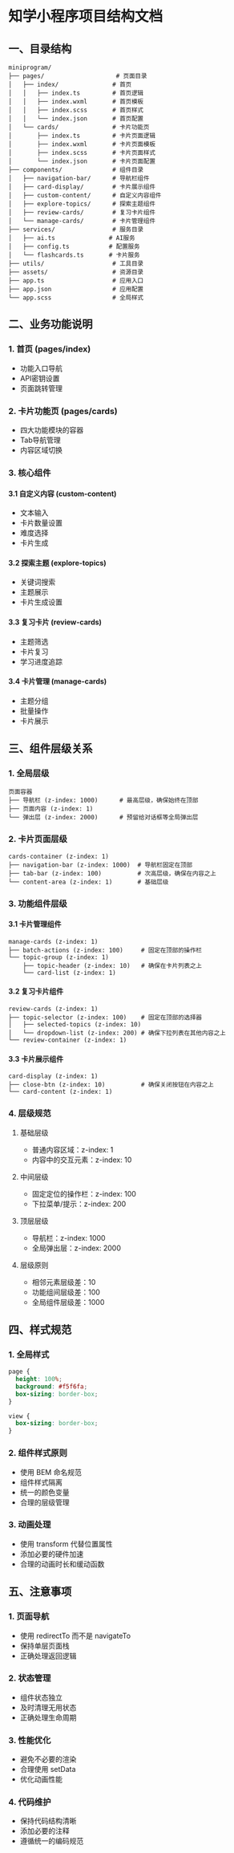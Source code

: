 # 知学小程序项目结构文档

## 一、目录结构

```
miniprogram/
├── pages/                    # 页面目录
│   ├── index/               # 首页
│   │   ├── index.ts         # 首页逻辑
│   │   ├── index.wxml       # 首页模板
│   │   ├── index.scss       # 首页样式
│   │   └── index.json       # 首页配置
│   └── cards/               # 卡片功能页
│       ├── index.ts         # 卡片页面逻辑
│       ├── index.wxml       # 卡片页面模板
│       ├── index.scss       # 卡片页面样式
│       └── index.json       # 卡片页面配置
├── components/              # 组件目录
│   ├── navigation-bar/      # 导航栏组件
│   ├── card-display/        # 卡片展示组件
│   ├── custom-content/      # 自定义内容组件
│   ├── explore-topics/      # 探索主题组件
│   ├── review-cards/        # 复习卡片组件
│   └── manage-cards/        # 卡片管理组件
├── services/                # 服务目录
│   ├── ai.ts               # AI服务
│   ├── config.ts           # 配置服务
│   └── flashcards.ts       # 卡片服务
├── utils/                   # 工具目录
├── assets/                  # 资源目录
├── app.ts                   # 应用入口
├── app.json                 # 应用配置
└── app.scss                 # 全局样式
```

## 二、业务功能说明

### 1. 首页 (pages/index)
- 功能入口导航
- API密钥设置
- 页面跳转管理

### 2. 卡片功能页 (pages/cards)
- 四大功能模块的容器
- Tab导航管理
- 内容区域切换

### 3. 核心组件

#### 3.1 自定义内容 (custom-content)
- 文本输入
- 卡片数量设置
- 难度选择
- 卡片生成

#### 3.2 探索主题 (explore-topics)
- 关键词搜索
- 主题展示
- 卡片生成设置

#### 3.3 复习卡片 (review-cards)
- 主题筛选
- 卡片复习
- 学习进度追踪

#### 3.4 卡片管理 (manage-cards)
- 主题分组
- 批量操作
- 卡片展示

## 三、组件层级关系

### 1. 全局层级

```
页面容器
├── 导航栏 (z-index: 1000)      # 最高层级，确保始终在顶部
├── 页面内容 (z-index: 1)
└── 弹出层 (z-index: 2000)      # 预留给对话框等全局弹出层
```

### 2. 卡片页面层级

```
cards-container (z-index: 1)
├── navigation-bar (z-index: 1000)  # 导航栏固定在顶部
├── tab-bar (z-index: 100)          # 次高层级，确保在内容之上
└── content-area (z-index: 1)       # 基础层级
```

### 3. 功能组件层级

#### 3.1 卡片管理组件
```
manage-cards (z-index: 1)
├── batch-actions (z-index: 100)     # 固定在顶部的操作栏
└── topic-group (z-index: 1)
    ├── topic-header (z-index: 10)   # 确保在卡片列表之上
    └── card-list (z-index: 1)
```

#### 3.2 复习卡片组件
```
review-cards (z-index: 1)
├── topic-selector (z-index: 100)    # 固定在顶部的选择器
│   ├── selected-topics (z-index: 10)
│   └── dropdown-list (z-index: 200) # 确保下拉列表在其他内容之上
└── review-container (z-index: 1)
```

#### 3.3 卡片展示组件
```
card-display (z-index: 1)
├── close-btn (z-index: 10)          # 确保关闭按钮在内容之上
└── card-content (z-index: 1)
```

### 4. 层级规范

1. 基础层级
   - 普通内容区域：z-index: 1
   - 内容中的交互元素：z-index: 10

2. 中间层级
   - 固定定位的操作栏：z-index: 100
   - 下拉菜单/提示：z-index: 200

3. 顶层层级
   - 导航栏：z-index: 1000
   - 全局弹出层：z-index: 2000

4. 层级原则
   - 相邻元素层级差：10
   - 功能组间层级差：100
   - 全局组件层级差：1000

## 四、样式规范

### 1. 全局样式
```scss
page {
  height: 100%;
  background: #f5f6fa;
  box-sizing: border-box;
}

view {
  box-sizing: border-box;
}
```

### 2. 组件样式原则
- 使用 BEM 命名规范
- 组件样式隔离
- 统一的颜色变量
- 合理的层级管理

### 3. 动画处理
- 使用 transform 代替位置属性
- 添加必要的硬件加速
- 合理的动画时长和缓动函数

## 五、注意事项

### 1. 页面导航
- 使用 redirectTo 而不是 navigateTo
- 保持单层页面栈
- 正确处理返回逻辑

### 2. 状态管理
- 组件状态独立
- 及时清理无用状态
- 正确处理生命周期

### 3. 性能优化
- 避免不必要的渲染
- 合理使用 setData
- 优化动画性能

### 4. 代码维护
- 保持代码结构清晰
- 添加必要的注释
- 遵循统一的编码规范 